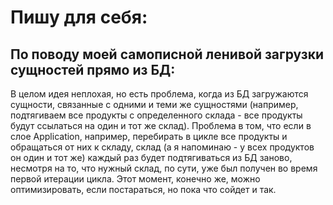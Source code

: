 # Пишу для себя:

## По поводу моей самописной ленивой загрузки сущностей прямо из БД:

В целом идея неплохая, но есть проблема, когда из БД загружаются сущности, связанные с одними и теми же сущностями (например, подтягиваем все продукты с определенного склада - все продукты будут ссылаться на один и тот же склад). Проблема в том, что если в слое Application, например, перебирать в цикле все продукты и обращаться от них к складу, склад (а я напоминаю - у всех продуктов он один и тот же) каждый раз будет подтягиваться из БД заново, несмотря на то, что нужный склад, по сути, уже был получен во время первой итерации цикла. Этот момент, конечно же, можно оптимизировать, если постараться, но пока что сойдет и так.
